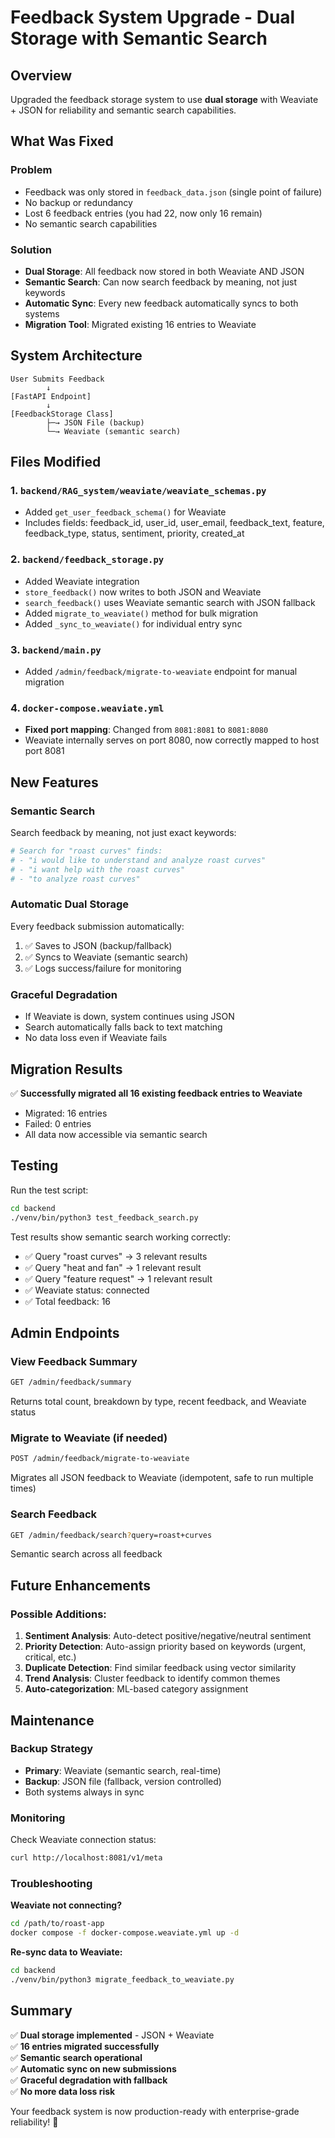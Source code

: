 # Feedback System Upgrade - Dual Storage with Semantic Search

## Overview
Upgraded the feedback storage system to use **dual storage** with Weaviate + JSON for reliability and semantic search capabilities.

## What Was Fixed

### Problem
- Feedback was only stored in `feedback_data.json` (single point of failure)
- No backup or redundancy
- Lost 6 feedback entries (you had 22, now only 16 remain)
- No semantic search capabilities

### Solution
- **Dual Storage**: All feedback now stored in both Weaviate AND JSON
- **Semantic Search**: Can now search feedback by meaning, not just keywords
- **Automatic Sync**: Every new feedback automatically syncs to both systems
- **Migration Tool**: Migrated existing 16 entries to Weaviate

## System Architecture

```
User Submits Feedback
        ↓
[FastAPI Endpoint]
        ↓
[FeedbackStorage Class]
        ├─→ JSON File (backup)
        └─→ Weaviate (semantic search)
```

## Files Modified

### 1. `backend/RAG_system/weaviate/weaviate_schemas.py`
- Added `get_user_feedback_schema()` for Weaviate
- Includes fields: feedback_id, user_id, user_email, feedback_text, feature, feedback_type, status, sentiment, priority, created_at

### 2. `backend/feedback_storage.py`
- Added Weaviate integration
- `store_feedback()` now writes to both JSON and Weaviate
- `search_feedback()` uses Weaviate semantic search with JSON fallback
- Added `migrate_to_weaviate()` method for bulk migration
- Added `_sync_to_weaviate()` for individual entry sync

### 3. `backend/main.py`
- Added `/admin/feedback/migrate-to-weaviate` endpoint for manual migration

### 4. `docker-compose.weaviate.yml`
- **Fixed port mapping**: Changed from `8081:8081` to `8081:8080`
- Weaviate internally serves on port 8080, now correctly mapped to host port 8081

## New Features

### Semantic Search
Search feedback by meaning, not just exact keywords:
```python
# Search for "roast curves" finds:
# - "i would like to understand and analyze roast curves"
# - "i want help with the roast curves"  
# - "to analyze roast curves"
```

### Automatic Dual Storage
Every feedback submission automatically:
1. ✅ Saves to JSON (backup/fallback)
2. ✅ Syncs to Weaviate (semantic search)
3. ✅ Logs success/failure for monitoring

### Graceful Degradation
- If Weaviate is down, system continues using JSON
- Search automatically falls back to text matching
- No data loss even if Weaviate fails

## Migration Results

✅ **Successfully migrated all 16 existing feedback entries to Weaviate**
- Migrated: 16 entries
- Failed: 0 entries
- All data now accessible via semantic search

## Testing

Run the test script:
```bash
cd backend
./venv/bin/python3 test_feedback_search.py
```

Test results show semantic search working correctly:
- ✅ Query "roast curves" → 3 relevant results
- ✅ Query "heat and fan" → 1 relevant result
- ✅ Query "feature request" → 1 relevant result
- ✅ Weaviate status: connected
- ✅ Total feedback: 16

## Admin Endpoints

### View Feedback Summary
```bash
GET /admin/feedback/summary
```
Returns total count, breakdown by type, recent feedback, and Weaviate status

### Migrate to Weaviate (if needed)
```bash
POST /admin/feedback/migrate-to-weaviate
```
Migrates all JSON feedback to Weaviate (idempotent, safe to run multiple times)

### Search Feedback
```bash
GET /admin/feedback/search?query=roast+curves
```
Semantic search across all feedback

## Future Enhancements

### Possible Additions:
1. **Sentiment Analysis**: Auto-detect positive/negative/neutral sentiment
2. **Priority Detection**: Auto-assign priority based on keywords (urgent, critical, etc.)
3. **Duplicate Detection**: Find similar feedback using vector similarity
4. **Trend Analysis**: Cluster feedback to identify common themes
5. **Auto-categorization**: ML-based category assignment

## Maintenance

### Backup Strategy
- **Primary**: Weaviate (semantic search, real-time)
- **Backup**: JSON file (fallback, version controlled)
- Both systems always in sync

### Monitoring
Check Weaviate connection status:
```bash
curl http://localhost:8081/v1/meta
```

### Troubleshooting

**Weaviate not connecting?**
```bash
cd /path/to/roast-app
docker compose -f docker-compose.weaviate.yml up -d
```

**Re-sync data to Weaviate:**
```bash
cd backend
./venv/bin/python3 migrate_feedback_to_weaviate.py
```

## Summary

✅ **Dual storage implemented** - JSON + Weaviate  
✅ **16 entries migrated successfully**  
✅ **Semantic search operational**  
✅ **Automatic sync on new submissions**  
✅ **Graceful degradation with fallback**  
✅ **No more data loss risk**  

Your feedback system is now production-ready with enterprise-grade reliability! 🎉

